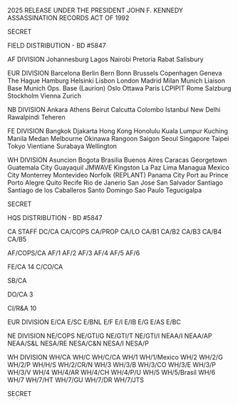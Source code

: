 2025 RELEASE UNDER THE PRESIDENT JOHN F. KENNEDY ASSASSINATION RECORDS ACT OF 1992

SECRET

FIELD DISTRIBUTION - BD #5847

AF DIVISION
Johannesburg
Lagos
Nairobi
Pretoria
Rabat
Salisbury

EUR DIVISION
Barcelona
Berlin
Bern
Bonn
Brussels
Copenhagen
Geneva
The Hague
Hamburg
Helsinki
Lisbon
London
Madrid
Milan
Munich Liaison Base
Munich Ops. Base (Laurion)
Oslo
Ottawa
Paris
LCPIPIT
Rome
Salzburg
Stockholm
Vienna
Zurich

NB DIVISION
Ankara
Athens
Beirut
Calcutta
Colombo
Istanbul
New Delhi
Rawalpindi
Teheren

FE DIVISION
Bangkok
Djakarta
Hong Kong
Honolulu
Kuala Lumpur
Kuching
Manila
Medan
Melbourne
Okinawa
Rangoon
Saigon
Seoul
Singapore
Taipei
Tokyo
Vientiane
Surabaya
Wellington

WH DIVISION
Asuncion
Bogota
Brasilia
Buenos Aires
Caracas
Georgetown
Guatemala City
Guayaquil
JMWAVE
Kingston
La Paz
Lima
Managua
Mexico City
Monterrey
Montevideo
Norfolk (REPLANT)
Panama City
Port au Prince
Porto Alegre
Quito
Recife
Rio de Janerio
San Jose
San Salvador
Santiago
Santiago de los Caballeros
Santo Domingo
Sao Paulo
Tegucigalpa

SECRET

HQS DISTRIBUTION - BD #5847

CA STAFF
DC/CA
CA/COPS
CA/PROP
CA/LO
CA/B1
CA/B2
CA/B3
CA/B4
CA/B5

AF/COPS/CA
AF/1
AF/2
AF/3
AF/4
AF/5
AF/6

FE/CA 14
C/CO/CA

SB/CA

DO/CA 3

CI/R&A 10

EUR DIVISION
E/CA
E/SC
E/BNL
E/F
E/I
E/IB
E/G
E/AS
E/BC

NE DIVISION
NE/COPS
NE/GTI/G
NE/GTI/T
NE/GTI/I
NEAA/I
NEAA/AP
NEAA/S&L
NESA/RE
NESA/C&N
NESA/I
NESA/P

WH DIVISION
WH/CA
WH/C
WH/C/CA
WH/1
WH/1/Mexico
WH/2
WH/2/G
WH/2/P
WH/H/S
WH/2/CR/N
WH/3
WH/3/B
WH/3/CO
WH/3/E
WH/3/P
WH/3/V
WH/4
WH/4/AR
WH/4/CH
WH/4/P/U
WH/5
WH/5/Brasil
WH/6
WH/7
WH/7/HT
WH/7/GU
WH/7/DR
WH/7/JTS

SECRET
